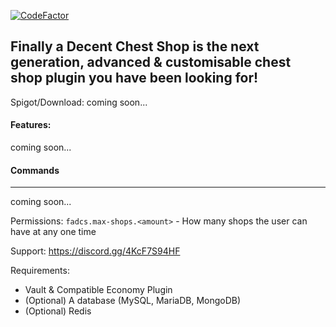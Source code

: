 [![CodeFactor](https://www.codefactor.io/repository/github/prodpreva1l/fadcs/badge)](https://www.codefactor.io/repository/github/prodpreva1l/fadcs)
## Finally a Decent Chest Shop is the next generation, advanced & customisable chest shop plugin you have been looking for!

Spigot/Download: coming soon...

#### Features:
coming soon...

#### Commands
----------------------------------------
coming soon...

Permissions:
`fadcs.max-shops.<amount>` - How many shops the user can have at any one time

Support: https://discord.gg/4KcF7S94HF

Requirements:
- Vault & Compatible Economy Plugin
- (Optional) A database (MySQL, MariaDB, MongoDB)
- (Optional) Redis
